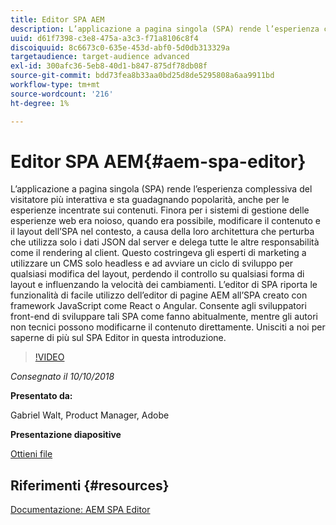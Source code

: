 ```yaml
---
title: Editor SPA AEM
description: L’applicazione a pagina singola (SPA) rende l’esperienza complessiva del visitatore più interattiva e sta guadagnando popolarità, anche per le esperienze incentrate sui contenuti. Unisciti a noi per saperne di più sul SPA Editor in questa introduzione.
uuid: d61f7398-c3e8-475a-a3c3-f71a8106c8f4
discoiquuid: 8c6673c0-635e-453d-abf0-5d0db313329a
targetaudience: target-audience advanced
exl-id: 300afc36-5eb8-40d1-b847-875df78db08f
source-git-commit: bdd73fea8b33aa0bd25d8de5295808a6aa9911bd
workflow-type: tm+mt
source-wordcount: '216'
ht-degree: 1%

---
```


# Editor SPA AEM{#aem-spa-editor}

L’applicazione a pagina singola (SPA) rende l’esperienza complessiva del visitatore più interattiva e sta guadagnando popolarità, anche per le esperienze incentrate sui contenuti. Finora per i sistemi di gestione delle esperienze web era noioso, quando era possibile, modificare il contenuto e il layout dell’SPA nel contesto, a causa della loro architettura che perturba che utilizza solo i dati JSON dal server e delega tutte le altre responsabilità come il rendering al client. Questo costringeva gli esperti di marketing a utilizzare un CMS solo headless e ad avviare un ciclo di sviluppo per qualsiasi modifica del layout, perdendo il controllo su qualsiasi forma di layout e influenzando la velocità dei cambiamenti. L’editor di SPA riporta le funzionalità di facile utilizzo dell’editor di pagine AEM all’SPA creato con framework JavaScript come React o Angular. Consente agli sviluppatori front-end di sviluppare tali SPA come fanno abitualmente, mentre gli autori non tecnici possono modificarne il contenuto direttamente. Unisciti a noi per saperne di più sul SPA Editor in questa introduzione.

>[!VIDEO](https://video.tv.adobe.com/v/24720/?quality=9)

*Consegnato il 10/10/2018*

**Presentato da:**

Gabriel Walt, Product Manager, Adobe

**Presentazione diapositive**

[Ottieni file](assets/aem-spa-editor.pdf)

## Riferimenti {#resources}

[Documentazione: AEM SPA Editor](https://experienceleague.adobe.com/docs/experience-manager-64/developing/headless/spas/spa-overview.html)

<!--
[Get back to the Overview](https://helpx.adobe.com/experience-manager/kt/eseminars/gems/aem-index.html)
-->
